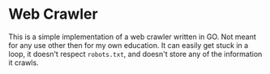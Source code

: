 # Web Crawler
This is a simple implementation of a web crawler written in GO. Not meant for any use other then for my own education. It can easily get stuck in a loop, it doesn't respect `robots.txt`, and doesn't store any of the information it crawls.

